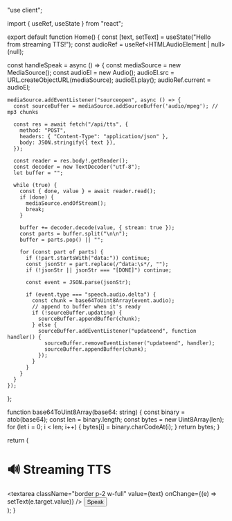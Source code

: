 "use client";

import { useRef, useState } from "react";

export default function Home() {
  const [text, setText] = useState("Hello from streaming TTS!");
  const audioRef = useRef<HTMLAudioElement | null>(null);

  const handleSpeak = async () => {
    const mediaSource = new MediaSource();
    const audioEl = new Audio();
    audioEl.src = URL.createObjectURL(mediaSource);
    audioEl.play();
    audioRef.current = audioEl;

    mediaSource.addEventListener("sourceopen", async () => {
      const sourceBuffer = mediaSource.addSourceBuffer('audio/mpeg'); // mp3 chunks

      const res = await fetch("/api/tts", {
        method: "POST",
        headers: { "Content-Type": "application/json" },
        body: JSON.stringify({ text }),
      });

      const reader = res.body!.getReader();
      const decoder = new TextDecoder("utf-8");
      let buffer = "";

      while (true) {
        const { done, value } = await reader.read();
        if (done) {
          mediaSource.endOfStream();
          break;
        }

        buffer += decoder.decode(value, { stream: true });
        const parts = buffer.split("\n\n");
        buffer = parts.pop() || "";

        for (const part of parts) {
          if (!part.startsWith("data:")) continue;
          const jsonStr = part.replace(/^data:\s*/, "");
          if (!jsonStr || jsonStr === "[DONE]") continue;

          const event = JSON.parse(jsonStr);

          if (event.type === "speech.audio.delta") {
            const chunk = base64ToUint8Array(event.audio);
            // append to buffer when it's ready
            if (!sourceBuffer.updating) {
              sourceBuffer.appendBuffer(chunk);
            } else {
              sourceBuffer.addEventListener("updateend", function handler() {
                sourceBuffer.removeEventListener("updateend", handler);
                sourceBuffer.appendBuffer(chunk);
              });
            }
          }
        }
      }
    });
  };

  function base64ToUint8Array(base64: string) {
    const binary = atob(base64);
    const len = binary.length;
    const bytes = new Uint8Array(len);
    for (let i = 0; i < len; i++) {
      bytes[i] = binary.charCodeAt(i);
    }
    return bytes;
  }

  return (
    <div className="p-8">
      <h1 className="text-2xl mb-4">🔊 Streaming TTS</h1>
      <textarea
        className="border p-2 w-full"
        value={text}
        onChange={(e) => setText(e.target.value)}
      />
      <button
        onClick={handleSpeak}
        className="mt-4 px-4 py-2 bg-blue-600 text-white rounded"
      >
        Speak
      </button>
    </div>
  );
}
